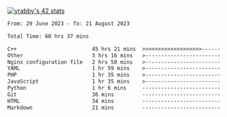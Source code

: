 
[![yrabby's 42 stats](https://badge42.vercel.app/api/v2/cljfd5ku6003508mg283uc00s/stats?cursusId=21&coalitionId=64)](https://github.com/JaeSeoKim/badge42)

<!--START_SECTION:waka-->

```txt
From: 29 June 2023 - To: 21 August 2023

Total Time: 60 hrs 37 mins

C++                        45 hrs 21 mins  >>>>>>>>>>>>>>>>>>>------   74.81 %
Other                      3 hrs 16 mins   >------------------------   05.40 %
Nginx configuration file   2 hrs 50 mins   >------------------------   04.70 %
YAML                       1 hr 59 mins    >------------------------   03.29 %
PHP                        1 hr 35 mins    >------------------------   02.64 %
JavaScript                 1 hr 35 mins    >------------------------   02.62 %
Python                     1 hr 6 mins     -------------------------   01.82 %
Git                        36 mins         -------------------------   01.01 %
HTML                       34 mins         -------------------------   00.95 %
Markdown                   21 mins         -------------------------   00.59 %
```

<!--END_SECTION:waka-->